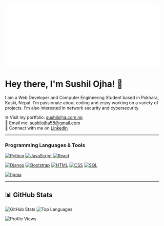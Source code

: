 ![Profile Picture](https://raw.githubusercontent.com/suss58/suss58/main/White%20logo%20-%20no%20background.png)

# Hey there, I'm Sushil Ojha! 👋
I am a Web Developer and Computer Engineering Student based in Pokhara, Kaski, Nepal. I'm passionate about coding and enjoy working on a variety of projects. I'm also interested in network security and cybersecurity.

🌐 Visit my portfolio: [sushilojha.com.np](https://sushilojha.com.np/)  
📧 Email me: [sushilojha58@gmail.com](mailto:sushilojha58@gmail.com)  
💼 Connect with me on [LinkedIn](https://www.linkedin.com/in/sushilojha)  

---


### Programming Languages & Tools
[![Python](https://raw.githubusercontent.com/rahul-jha98/github_readme_icons/main/language_and_tools/square/python/python.svg)](https://www.python.org/)
[![JavaScript](https://raw.githubusercontent.com/rahul-jha98/github_readme_icons/main/language_and_tools/square/javascript/javascript.svg)](https://developer.mozilla.org/en-US/docs/Web/JavaScript)
[![React](https://raw.githubusercontent.com/rahul-jha98/github_readme_icons/main/language_and_tools/square/react/react.svg)](https://reactjs.org/)

[![Django](https://img.shields.io/badge/Django-092E20?style=for-the-badge&logo=django&logoColor=white)](https://www.djangoproject.com/)
[![Bootstrap](https://img.shields.io/badge/Bootstrap-7952B3?style=for-the-badge&logo=bootstrap&logoColor=white)](https://getbootstrap.com/)
[![HTML](https://img.shields.io/badge/HTML-E34F26?style=for-the-badge&logo=html5&logoColor=white)](https://developer.mozilla.org/en-US/docs/Web/HTML)
[![CSS](https://img.shields.io/badge/CSS-1572B6?style=for-the-badge&logo=css3&logoColor=white)](https://developer.mozilla.org/en-US/docs/Web/CSS)
[![SQL](https://img.shields.io/badge/SQL-4479A1?style=for-the-badge&logo=postgresql&logoColor=white)](https://www.postgresql.org/)

<a href="https://www.figma.com/" target="_blank"> <img src="https://raw.githubusercontent.com/rahul-jha98/github_readme_icons/main/language_and_tools/square/figma/figma.svg" alt="figma" height='42px'/> </a>


---

## 📊 GitHub Stats

![GitHub Stats](https://github-readme-stats.vercel.app/api?username=suss58&show_icons=true&theme=dark)  ![Top Languages](https://github-readme-stats.vercel.app/api/top-langs/?username=suss58&layout=compact&theme=dark)




![Profile Views](https://komarev.com/ghpvc/?username=suss58&color=blueviolet)

